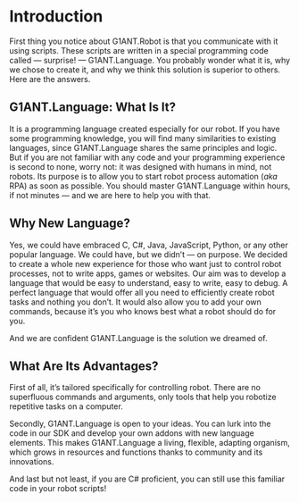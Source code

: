 # Introduction

First thing you notice about G1ANT.Robot is that you communicate with it using scripts. These scripts are written in a special programming code called — surprise! — G1ANT.Language. You probably wonder what it is, why we chose to create it, and why we think this solution is superior to others. Here are the answers.

## G1ANT.Language: What Is It?

It is a programming language created especially for our robot. If you have some programming knowledge, you will find many similarities to existing languages, since G1ANT.Language shares the same principles and logic. But if you are not familiar with any code and your programming experience is second to none, worry not: it was designed with humans in mind, not robots. Its purpose is to allow you to start robot process automation (*aka* RPA) as soon as possible. You should master G1ANT.Language within hours, if not minutes — and we are here to help you with that.

## Why New Language?

Yes, we could have embraced C, C#, Java, JavaScript, Python, or any other popular language. We could have, but we didn’t — on purpose. We decided to create a whole new experience for those who want just to control robot processes, not to write apps, games or websites. Our aim was to develop a language that would be easy to understand, easy to write, easy to debug. A perfect language that would offer all you need to efficiently create robot tasks and nothing you don’t. It would also allow you to add your own commands, because it’s you who knows best what a robot should do for you.

And we are confident G1ANT.Language is the solution we dreamed of.

## What Are Its Advantages?

First of all, it’s tailored specifically for controlling robot. There are no superfluous commands and arguments, only tools that help you robotize repetitive tasks on a computer.

Secondly, G1ANT.Language is open to your ideas. You can lurk into the code in our SDK and develop your own addons with new language elements. This makes G1ANT.Language a living, flexible, adapting organism, which grows in resources and functions thanks to community and its innovations.

And last but not least, if you are C# proficient, you can still use this familiar code in your robot scripts! 
